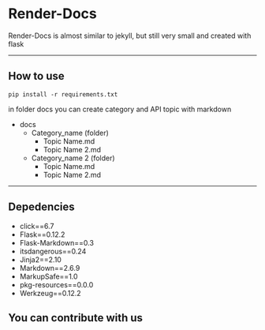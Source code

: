# Render-Docs

Render-Docs is almost similar to jekyll, but still very small and created with flask

___________________________

## How to use

```pip install -r requirements.txt```

in folder docs you can create category and API topic with markdown

- docs
    - Category_name (folder)
        - Topic Name.md
        - Topic Name 2.md
    - Category_name 2 (folder)
        - Topic Name.md
        - Topic Name 2.md

___________________________

## Depedencies
- click==6.7
- Flask==0.12.2
- Flask-Markdown==0.3
- itsdangerous==0.24
- Jinja2==2.10
- Markdown==2.6.9
- MarkupSafe==1.0
- pkg-resources==0.0.0
- Werkzeug==0.12.2


##  You can contribute with us